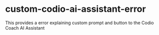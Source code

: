 # custom-codio-ai-assistant-error
This provides a error explaining custom prompt and button to the Codio Coach AI Assistant
